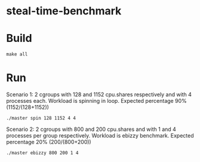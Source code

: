 # steal-time-benchmark

# Build
```
make all
```

# Run
Scenario 1: 2 cgroups with 128 and 1152 cpu.shares respectively and with 4 processes each. Workload is spinning in loop. Expected percentage 90% (1152/(128+1152))
```
./master spin 128 1152 4 4
```

Scenario 2: 2 cgroups with 800 and 200 cpu.shares and with 1 and 4 processes per group respectively. Workload is ebizzy benchmark. Expected percentage 20% (200/(800+200))
```
./master ebizzy 800 200 1 4
```

